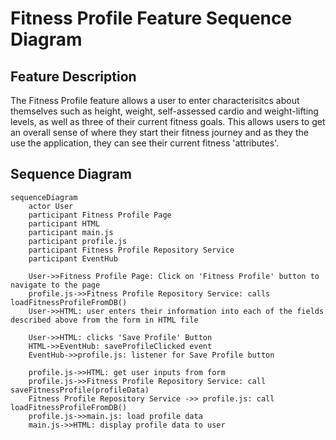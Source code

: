 # Fitness Profile Feature Sequence Diagram

## Feature Description
The Fitness Profile feature allows a user to enter characterisitcs about themselves such as height, weight, self-assessed cardio and weight-lifting levels, as well as three of their current fitness goals. This allows users to get an overall sense of where they start their fitness journey and as they the use the application, they can see their current fitness 'attributes'. 

## Sequence Diagram
```mermaid
sequenceDiagram
    actor User
    participant Fitness Profile Page 
    participant HTML
    participant main.js
    participant profile.js
    participant Fitness Profile Repository Service
    participant EventHub
    
    User->>Fitness Profile Page: Click on 'Fitness Profile' button to navigate to the page
    profile.js->>Fitness Profile Repository Service: calls loadFitnessProfileFromDB()
    User->>HTML: user enters their information into each of the fields described above from the form in HTML file
    
    User->>HTML: clicks 'Save Profile' Button
    HTML->>EventHub: saveProfileClicked event
    EventHub->>profile.js: listener for Save Profile button

    profile.js->>HTML: get user inputs from form 
    profile.js->>Fitness Profile Repository Service: call saveFitnessProfile(profileData)
    Fitness Profile Repository Service ->> profile.js: call loadFitnessProfileFromDB()
    profile.js->>main.js: load profile data
    main.js->>HTML: display profile data to user

   

